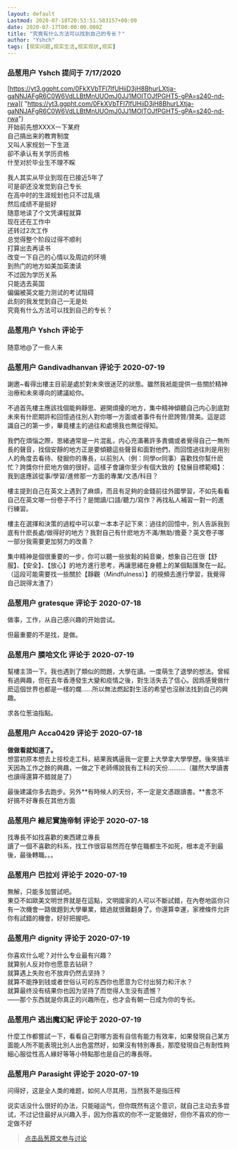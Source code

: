 ```yaml
---
layout: default
Lastmod: 2020-07-18T20:53:51.583157+00:00
date: 2020-07-17T00:00:00.000Z
title: "究竟有什么方法可以找到自己的专长？"
author: "Yshch"
tags: [现实问题,现实生活,现实现状,现实]
---
```



### 品葱用户 **Yshch** 提问于 7/17/2020
    
[https://yt3.ggpht.com/0FkXVbTFl7lfUHiiD3jH8BhurLXtja-gaNNJAFgR6C0W6VdLLBtMnUUOmJ0JJ1MOITOJfPGHT5-gPA=s240-nd-rwa]( "https://yt3.ggpht.com/0FkXVbTFl7lfUHiiD3jH8BhurLXtja-gaNNJAFgR6C0W6VdLLBtMnUUOmJ0JJ1MOITOJfPGHT5-gPA=s240-nd-rwa")  
开始前先想XXXX一下某府  
自己搞出来的教育制度  
又叫人家规划一下生涯  
卻不承认有关学历资格  
什至对於毕业生不理不睬  
  
我人其实从毕业到现在已接近5年了  
可是卻还没发觉到自己专长  
在高中时的生涯规划也只不过乱填  
然后成绩不是挺好  
随意地读了个文凭课程就算  
现在还在工作中  
还转过2次工作  
总觉得整个阶段过得不顺利  
打算出去再读书  
改变一下自己的心情以及周边的环境  
到热门的地方如美加英澳读  
不过因为学历关系  
只能选去英国  
偏偏被英文能力测试的考试阻碍  
此刻的我发觉到自己一无是处  
究竟有什么方法可以找到自己的专长？
    
                

### 品葱用户 **Yshch** 评论于 
        
随意地@了一些人来
        
                

### 品葱用户 **Gandivadhanvan** 评论于 2020-07-19
        
謝邀~看得出樓主目前是處於對未來很迷茫的狀態。雖然我衹能提供一些關於精神治療和未來導向的建議給你。  
  
不過首先樓主應該找個能夠靜思、避開煩擾的地方，集中精神傾聽自己内心到底對未來有什麽期許和回憶過往別人對你哪一方面或者事件有什麽誇贊/贊美。這是認識自己的第一步，畢竟樓主的過往和處境我也無從得知。  
  
我們在煩惱之際，思緒通常是一片混亂，内心充滿著許多責備或者覺得自己一無所長的聲音，找個安靜的地方正是要傾聽這些聲音和面對他們，而回憶過往則是用別人的角度去看待、發掘你的專長，以前別人（例：同學or同事）喜歡找你幫什麽忙？誇獎你什麽地方做的很好。這樣子會讓你至少有個大致的【發展目標範疇】：我到底應該從事/學習/進修那一方面的專業/文憑/科目？  
  
樓主提到自己在英文上遇到了麻煩，而且有足夠的金錢前往外國學習，不如先看看自己在英文哪一份卷子不行？是閲讀/口語/聽力/寫作？再找私人補習一對一的進行練習。  
  
樓主在選擇和決策的過程中可以拿一本本子記下來：過往的回憶中，別人告訴我到底有什麽長處/做得好的地方？我對自己有什麽地方不滿/無助/擔憂？英文卷子哪一部分我需要更加努力的改善？  
  
集中精神是個很重要的一步，你可以聽一些放鬆的純音樂，想象自己在很【舒服】、【安全】、【放心】的地方進行思考，再讓思緒在身體上的某個點匯聚在一起。（這段可能需要找一些關於【靜觀（Mindfulness）】的視頻去進行學習，我覺得自己説得太渣了）
        
                

### 品葱用户 **gratesque** 评论于 2020-07-18
        
做事，工作，从自己感兴趣的开始尝试。  
  
但最重要的不是找，是做。
        
                

### 品葱用户 **膜哈文化** 评论于 2020-07-19
        
幫樓主頂一下。我也遇到了類似的問題，大學在讀。一度萌生了退學的想法。曾經有過興趣，但在去年香港發生大變和疫情之後，對生活失去了信心。因爲感覺做什麽這個世界也都是一樣的爛......所以無法燃起對生活的希望也沒辦法找到自己的興趣。  
  
求各位葱油指點。
        
                

### 品葱用户 **Acca0429** 评论于 2020-07-18
        
**做做看就知道了。**  
想當初原本想去上技校走工科，結果我媽逼我一定要上大學拿大學學歷。後來搞半天因為工作之餘的興趣，一做之下老師傅說我有工科的天份..........（雖然大學讀書也讀得還算不錯就是了）  
  
最後建議你多去跑步。另外**有時候人的天份，不一定是文憑跟讀書。**書念不好搞不好專長在其他方面
        
                

### 品葱用户 **維尼實施帝制** 评论于 2020-07-18
        
找專長不如找喜歡的東西建立專長  
讀了一個不喜歡的科系，找工作很容易然而在學在職都生不如死，根本走不到最後，最後轉職。。。
        
                

### 品葱用户 **巴拉刈** 评论于 2020-07-19
        
無解，只能多加嘗試吧。  
東亞不如歐美文明世界就是在這點，文明國家的人可以不斷試錯，在內卷地區你只有一次機會一路做題到大學畢業，錯過就很難翻身了。你還算幸運，家裡條件允許你有試錯的機會，好好把握吧。
        
                

### 品葱用户 **dignity** 评论于 2020-07-19
        
你喜欢什么呢？对什么专业最有兴趣？  
就算别人反对你也愿意去钻研？  
就算遇上失败也不放弃仍然去坚持？  
就算不能挣到钱或者世俗认可的东西你也愿意为它付出努力和汗水？  
就算最终没有结果你也因为坚持了而觉得人生没有遗憾？  
——那个东西就是你真正的兴趣所在，也才会有朝一日成为你的专长。
        
                

### 品葱用户 **逃出魔幻紀** 评论于 2020-07-19
        
什麼工作都嘗試一下，看看自己對哪方面有自信有能力有效率，如果發現自己某方面能人所不能表現比別人出色當然好，如果沒有特別專長，那麼發現自己有耐性夠細心服從性高人緣好等等小特點那也是自己的專長呀。
        
                

### 品葱用户 **Parasight** 评论于 2020-07-19
        
问得好，这是全人类的难题，如何人尽其用，当然我不是指压榨  
  
说实话没什么很好的办法，只能碰运气，但你既然有这个意识，就自己主动去多尝试，不过记住最好从兴趣入手，因为你喜欢的你不一定能做好，但你不喜欢的你一定做不好
        
                





> [点击品葱原文参与讨论](https://pincong.rocks/question/28643)

